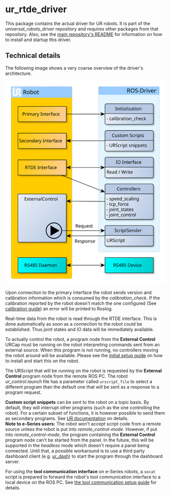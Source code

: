 # ur_rtde_driver 

This package contains the actual driver for UR robots. It is part of the *universal_robots_driver*
repository and requires other packages from that repository. Also, see the [main repository's
README](../README.md) for information on how to install and startup this driver.

## Technical details
The following image shows a very coarse overview of the driver's architecture.

![Architecture overview](doc/architecture_coarse.svg "Architecture overview")

Upon connection to the primary interface the robot sends version and calibration information which
is consumed by the *calibration_check*. If the calibration reported by the robot doesn't match the
one configured (See [calibration guide](../ur_calibration/README.md)) an error will be printed to Roslog.

Real-time data from the robot is read through the RTDE interface. This is done automatically as soon
as a connection to the robot could be established. Thus joint states and IO data will be immediately
available.

To actually control the robot, a program node from the **External Control** URCap must be running on
the robot interpreting commands sent from an external source. When this program is not running, no
controllers moving the robot around will be available. Please see the [initial setup
guide](../README.md) on how to install and start this on the robot.

The URScript that will be running on the robot is requested by the **External Control** program node
from the remote ROS PC. The robot *ur_control.launch* file has a parameter called `urscript_file` to
select a different program than the default one that will be sent as a response to a program
request.

**Custom script snippets** can be sent to the robot on a topic basis. By default, they will
interrupt other programs (such as the one controlling the robot). For a certain subset of functions,
it is however possible to send them as secondary programs. See [UR
documentation](https://www.universal-robots.com/how-tos-and-faqs/how-to/ur-how-tos/secondary-program-17257/)
on details.
<br/>
**Note to e-Series users:**
The robot won't accept script code from a remote source unless the robot is put into
*remote_control-mode*. However, if put into *remote_control-mode*, the program containing the
**External Control** program node can't be started from the panel. In the future, this will be
supported in the *headless* mode which doesn't require a panel being connected. Until that, a
possible workaround is to use a third party dashboard client (e.g. [ur_dash](https://github.com/gocarter/ur_dash))
to start the program through the dashboard server.

For using the **tool communication interface** on e-Series robots, a `socat` script is prepared to
forward the robot's tool communication interface to a local device on the ROS PC. See [the tool
communication setup guide](doc/setup_tool_communication.md) for details.

